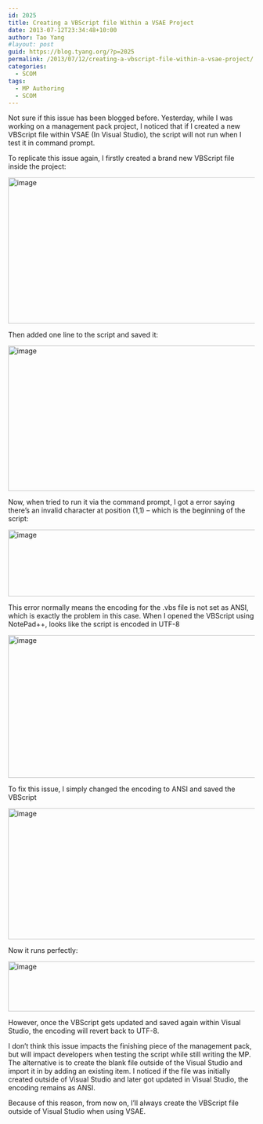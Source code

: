 ```yaml
---
id: 2025
title: Creating a VBScript file Within a VSAE Project
date: 2013-07-12T23:34:48+10:00
author: Tao Yang
#layout: post
guid: https://blog.tyang.org/?p=2025
permalink: /2013/07/12/creating-a-vbscript-file-within-a-vsae-project/
categories:
  - SCOM
tags:
  - MP Authoring
  - SCOM
---
```

Not sure if this issue has been blogged before. Yesterday, while I was working on a management pack project, I noticed that if I created a new VBScript file within VSAE (In Visual Studio), the script will not run when I test it in command prompt.

To replicate this issue again, I firstly created a brand new VBScript file inside the project:

<a href="https://blog.tyang.org/wp-content/uploads/2013/07/image9.png"><img style="background-image: none; padding-top: 0px; padding-left: 0px; display: inline; padding-right: 0px; border: 0px;" title="image" alt="image" src="https://blog.tyang.org/wp-content/uploads/2013/07/image_thumb9.png" width="527" height="298" border="0" /></a>

Then added one line to the script and saved it:

<a href="https://blog.tyang.org/wp-content/uploads/2013/07/image10.png"><img style="background-image: none; padding-top: 0px; padding-left: 0px; display: inline; padding-right: 0px; border: 0px;" title="image" alt="image" src="https://blog.tyang.org/wp-content/uploads/2013/07/image_thumb10.png" width="535" height="296" border="0" /></a>

Now, when tried to run it via the command prompt, I got a error saying there’s an invalid character at position (1,1) – which is the beginning of the script:

<a href="https://blog.tyang.org/wp-content/uploads/2013/07/image11.png"><img style="background-image: none; padding-top: 0px; padding-left: 0px; display: inline; padding-right: 0px; border: 0px;" title="image" alt="image" src="https://blog.tyang.org/wp-content/uploads/2013/07/image_thumb11.png" width="580" height="136" border="0" /></a>

This error normally means the encoding for the .vbs file is not set as ANSI, which is exactly the problem in this case. When I opened the VBScript using NotePad++, looks like the script is encoded in UTF-8

<a href="https://blog.tyang.org/wp-content/uploads/2013/07/image12.png"><img style="background-image: none; padding-top: 0px; padding-left: 0px; display: inline; padding-right: 0px; border: 0px;" title="image" alt="image" src="https://blog.tyang.org/wp-content/uploads/2013/07/image_thumb12.png" width="559" height="291" border="0" /></a>

To fix this issue, I simply changed the encoding to ANSI and saved the VBScript

<a href="https://blog.tyang.org/wp-content/uploads/2013/07/image13.png"><img style="background-image: none; padding-top: 0px; padding-left: 0px; display: inline; padding-right: 0px; border: 0px;" title="image" alt="image" src="https://blog.tyang.org/wp-content/uploads/2013/07/image_thumb13.png" width="544" height="267" border="0" /></a>

Now it runs perfectly:

<a href="https://blog.tyang.org/wp-content/uploads/2013/07/image14.png"><img style="background-image: none; padding-top: 0px; padding-left: 0px; display: inline; padding-right: 0px; border: 0px;" title="image" alt="image" src="https://blog.tyang.org/wp-content/uploads/2013/07/image_thumb14.png" width="580" height="102" border="0" /></a>

However, once the VBScript gets updated and saved again within Visual Studio, the encoding will revert back to UTF-8.

I don’t think this issue impacts the finishing piece of the management pack, but will impact developers when testing the script while still writing the MP. The alternative is to create the blank file outside of the Visual Studio and import it in by adding an existing item. I noticed if the file was initially created outside of Visual Studio and later got updated in Visual Studio, the encoding remains as ANSI.

Because of this reason, from now on, I’ll always create the VBScript file outside of Visual Studio when using VSAE.